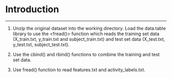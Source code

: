 # Introduction

-----------------------------------

1. Unzip the original dataset into the working directory. Load the data.table library to use the <fread()> function which reads the training set data (X_train.txt, y_train.txt and subject_train.txt) and test set data (X_test.txt, y_test.txt, subject_test.txt).

2. Use the cbind() and rbind() functions to combine the training and test set data.

3. Use fread() function to read features.txt and activity_labels.txt.


